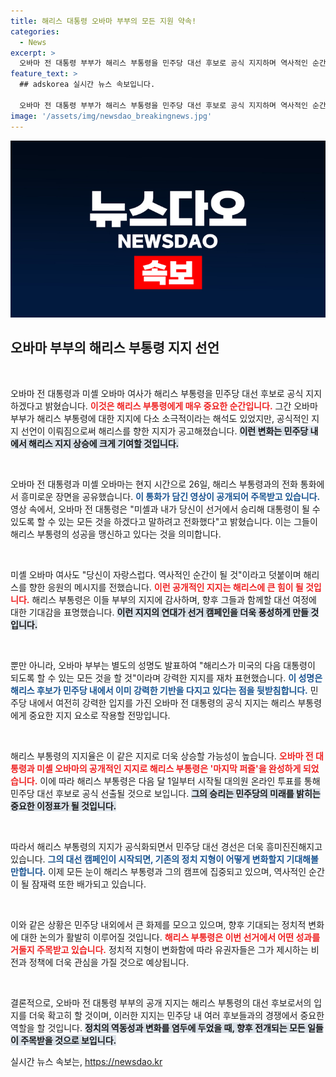 ```yaml
---
title: 해리스 대통령 오바마 부부의 모든 지원 약속!
categories:
  - News
excerpt: >
  오바마 전 대통령 부부가 해리스 부통령을 민주당 대선 후보로 공식 지지하며 역사적인 순간을 맞이했습니다. 해리스는 이 지지가 대선 여정에서 중요한 전환점이 될 것이라며 기대감을 드러냈습니다.
feature_text: >
  ## adskorea 실시간 뉴스 속보입니다.

  오바마 전 대통령 부부가 해리스 부통령을 민주당 대선 후보로 공식 지지하며 역사적인 순간을 맞이했습니다. 해리스는 이 지지가 대선 여정에서 중요한 전환점이 될 것이라며 기대감을 드러냈습니다.
image: '/assets/img/newsdao_breakingnews.jpg'
---
```


<p><img src="/assets/img/newsdao_breakingnews.jpg" alt="adskorea 속보" /></p>

<h2 data-ke-size="size26">오바마 부부의 해리스 부통령 지지 선언</h2>

<p data-ke-size="size16">&nbsp;</p>

<p>오바마 전 대통령과 미셸 오바마 여사가 해리스 부통령을 민주당 대선 후보로 공식 지지하겠다고 밝혔습니다. <b><span style="color: #ee2323;">이것은 해리스 부통령에게 매우 중요한 순간입니다.</span></b> 그간 오바마 부부가 해리스 부통령에 대한 지지에 다소 소극적이라는 해석도 있었지만, 공식적인 지지 선언이 이뤄짐으로써 해리스를 향한 지지가 공고해졌습니다. <b><span style="background-color: #21538527;">이런 변화는 민주당 내에서 해리스 지지 상승에 크게 기여할 것입니다.</span></b> </p>

<p data-ke-size="size16">&nbsp;</p>

<p>오바마 전 대통령과 미셸 오바마는 현지 시간으로 26일, 해리스 부통령과의 전화 통화에서 흥미로운 장면을 공유했습니다. <b><span style="color: #1a5490;">이 통화가 담긴 영상이 공개되어 주목받고 있습니다.</span></b> 영상 속에서, 오바마 전 대통령은 "미셸과 내가 당신이 선거에서 승리해 대통령이 될 수 있도록 할 수 있는 모든 것을 하겠다고 말하려고 전화했다"고 밝혔습니다. 이는 그들이 해리스 부통령의 성공을 맹신하고 있다는 것을 의미합니다. </p>

<p data-ke-size="size16">&nbsp;</p>

<p>미셸 오바마 여사도 "당신이 자랑스럽다. 역사적인 순간이 될 것"이라고 덧붙이며 해리스를 향한 응원의 메시지를 전했습니다. <b><span style="color: #ee2323;">이런 공개적인 지지는 해리스에 큰 힘이 될 것입니다.</span></b> 해리스 부통령은 이들 부부의 지지에 감사하며, 향후 그들과 함께할 대선 여정에 대한 기대감을 표명했습니다. <b><span style="background-color: #21538527;">이런 지지의 연대가 선거 캠페인을 더욱 풍성하게 만들 것입니다.</span></b></p>

<p data-ke-size="size16">&nbsp;</p>

<p>뿐만 아니라, 오바마 부부는 별도의 성명도 발표하여 "해리스가 미국의 다음 대통령이 되도록 할 수 있는 모든 것을 할 것"이라며 강력한 지지를 재차 표현했습니다. <b><span style="color: #1a5490;">이 성명은 해리스 후보가 민주당 내에서 이미 강력한 기반을 다지고 있다는 점을 뒷받침합니다.</span></b> 민주당 내에서 여전히 강력한 입지를 가진 오바마 전 대통령의 공식 지지는 해리스 부통령에게 중요한 지지 요소로 작용할 전망입니다. </p>

<p data-ke-size="size16">&nbsp;</p>

<p>해리스 부통령의 지지율은 이 같은 지지로 더욱 상승할 가능성이 높습니다. <b><span style="color: #ee2323;">오바마 전 대통령과 미셸 오바마의 공개적인 지지로 해리스 부통령은 '마지막 퍼즐'을 완성하게 되었습니다.</span></b> 이에 따라 해리스 부통령은 다음 달 1일부터 시작될 대의원 온라인 투표를 통해 민주당 대선 후보로 공식 선출될 것으로 보입니다. <b><span style="background-color: #21538527;">그의 승리는 민주당의 미래를 밝히는 중요한 이정표가 될 것입니다.</span></b> </p>

<p data-ke-size="size16">&nbsp;</p>

<p>따라서 해리스 부통령의 지지가 공식화되면서 민주당 대선 경선은 더욱 흥미진진해지고 있습니다. <b><span style="color: #1a5490;">그의 대선 캠페인이 시작되면, 기존의 정치 지형이 어떻게 변화할지 기대해볼 만합니다.</span></b> 이제 모든 눈이 해리스 부통령과 그의 캠프에 집중되고 있으며, 역사적인 순간이 될 잠재력 또한 배가되고 있습니다.</p>

<p data-ke-size="size16">&nbsp;</p>

<p>이와 같은 상황은 민주당 내외에서 큰 화제를 모으고 있으며, 향후 기대되는 정치적 변화에 대한 논의가 활발히 이루어질 것입니다. <b><span style="color: #ee2323;">해리스 부통령은 이번 선거에서 어떤 성과를 거둘지 주목받고 있습니다.</span></b> 정치적 지형이 변화함에 따라 유권자들은 그가 제시하는 비전과 정책에 더욱 관심을 가질 것으로 예상됩니다.</p>

<p data-ke-size="size16">&nbsp;</p>

<p>결론적으로, 오바마 전 대통령 부부의 공개 지지는 해리스 부통령의 대선 후보로서의 입지를 더욱 확고히 할 것이며, 이러한 지지는 민주당 내 여러 후보들과의 경쟁에서 중요한 역할을 할 것입니다. <b><span style="background-color: #21538527;">정치의 역동성과 변화를 염두에 두었을 때, 향후 전개되는 모든 일들이 주목받을 것으로 보입니다.</span></b></p>
실시간 뉴스 속보는, <a href="https://newsdao.kr" rel="dofollow">https://newsdao.kr</a>


